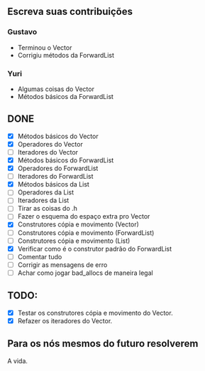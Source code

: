 ## Escreva suas contribuições

### Gustavo
- Terminou o Vector
- Corrigiu métodos da ForwardList
### Yuri
- Algumas coisas do Vector
- Métodos básicos da ForwardList

## DONE
- [x] Métodos básicos do Vector
- [x] Operadores do Vector
- [ ] Iteradores do Vector
- [x] Métodos básicos do ForwardList
- [x] Operadores do ForwardList
- [ ] Iteradores do ForwardList
- [x] Métodos básicos da List
- [ ] Operadores da List
- [ ] Iteradores da List
- [ ] Tirar as coisas do .h
- [ ] Fazer o esquema do espaço extra pro Vector
- [x] Construtores cópia e movimento (Vector)
- [ ] Construtores cópia e movimento (ForwardList)
- [ ] Construtores cópia e movimento (List)
- [x] Verificar como é o construtor padrão do ForwardList
- [ ] Comentar tudo
- [ ] Corrigir as mensagens de erro
- [ ] Achar como jogar bad_allocs de maneira legal

## TODO:
- [x] Testar os construtores cópia e movimento do Vector.
- [x] Refazer os iteradores do Vector.

## Para os nós mesmos do futuro resolverem
A vida.
